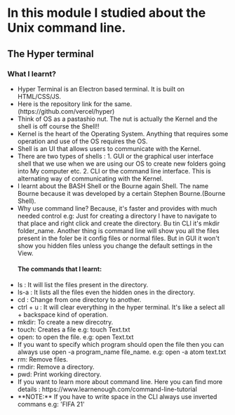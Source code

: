 # In this module I studied about the Unix command line.

## The Hyper terminal 

### What I learnt? 
<ul>
  <li> Hyper Terminal is an Electron based terminal. It is built on HTML/CSS/JS.
  <li> Here is the repository link for the same. (https://github.com/vercel/hyper) </li>  
  <li> Think of OS as a pastashio nut. The nut is actually the Kernel and the shell is off course the Shell!! </li>
  <li> Kernel is the heart of the Operating System. Anything that requires some operation and use of the OS requires the OS. </li>
  <li> Shell is an UI that allows users to communicate with the Kernel. </li>
  <li> There are two types of shells : 
  1. GUI or the graphical user interface shell that we use when we are using our OS to create new folders going into My computer etc.
  2. CLI or the command line interface. This is alternating way of communicating with the Kernel.   
  <li>I learnt about the BASH Shell or the Bourne again Shell. The name Bourne because it was developed by a certain Stephen Bourne.(Bourne Shell).</li>
  <li> Why use command line? Because, it's faster and provides with much needed control e.g: Just for creating a directory I have to navigate to that place and right click and create the directory. Bu tin CLI it's mkdir folder_name.
  Another thing is command line will show you all the files present in the foler be it config files or normal files. But in GUI it won't show you hidden files unless you change the default settings in the View.</li>
  
  #### The commands that I learnt: 
  
  <li> ls : It will list the files present in the directory. </li>
  <li> ls-a : It lists all the files even the hidden ones in the directory. </li>
  <li> cd : Change from one directory to another. </li>
  <li> ctrl + u : It will clear everything in the hyper terminal. It's like a select all + backspace kind of operation. </li>
  <li> mkdir: To create a new direcotry. </li>
  <li> touch: Creates a file e.g: touch Text.txt 
  <li> open: to open the file. e.g: open Text.txt
  <li> If you want to specify which program should open the file then you can always use open -a program_name file_name. e.g: open -a atom text.txt
  <li> rm: Remove files.
  <li> rmdir: Remove a directory.
  <li> pwd: Print working directory. 
  <li> If you want to learn more about command line. Here you can find more details : https://www.learnenough.com/command-line-tutorial
  <li> **NOTE:** If you have to write space in the CLI always use inverted commans e.g: 'FIFA 21'  </li>
  
</ul>
